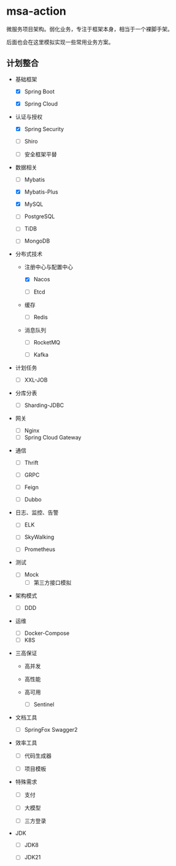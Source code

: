 # msa-action

微服务项目架构。弱化业务，专注于框架本身，相当于一个裸脚手架。

后面也会在这里模拟实现一些常用业务方案。

## 计划整合

+ 基础框架 

  + [x] Spring Boot 

  + [x] Spring Cloud 

+ 认证与授权

  + [x] Spring Security 

  + [ ] Shiro

  + [ ] 安全框架平替

+ 数据相关

  + [ ] Mybatis

  + [x] Mybatis-Plus

  + [x] MySQL

  + [ ] PostgreSQL

  + [ ] TiDB

  + [ ] MongoDB

+ 分布式技术

  + 注册中心与配置中心

    + [x] Nacos

    + [ ] Etcd

  + 缓存
    + [ ] Redis

  + 消息队列

    + [ ] RocketMQ

    + [ ] Kafka


+ 计划任务
    + [ ] XXL-JOB

+ 分库分表
    + [ ] Sharding-JDBC

+ 网关
    + [ ] Nginx
    + [ ] Spring Cloud Gateway

+ 通信

  + [ ] Thrift

  + [ ] GRPC

  + [ ] Feign

  + [ ] Dubbo

+ 日志、监控、告警

  + [ ] ELK

  + [ ] SkyWalking

  + [ ] Prometheus

+ 测试
  + [ ] Mock
    + [ ] 第三方接口模拟

+ 架构模式
  + [ ] DDD

+ 运维

  + [ ] Docker-Compose
  + [ ] K8S

+ 三高保证

  + 高并发

  + 高性能

  + 高可用
    + [ ] Sentinel

+ 文档工具
  + [ ] SpringFox Swagger2


+ 效率工具

  + [ ] 代码生成器

  + [ ] 项目模板
+ 特殊需求

  + [ ] 支付

  + [ ] 大模型

  + [ ] 三方登录
+ JDK

  + [ ] JDK8

  + [ ] JDK21